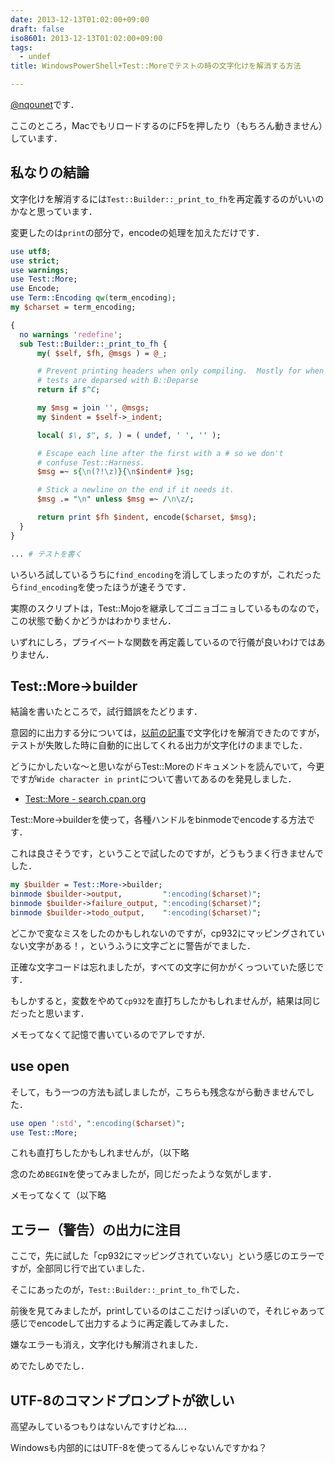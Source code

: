 ```yaml
---
date: 2013-12-13T01:02:00+09:00
draft: false
iso8601: 2013-12-13T01:02:00+09:00
tags:
  - undef
title: WindowsPowerShell+Test::Moreでテストの時の文字化けを解消する方法

---
```


[@nqounet](https://twitter.com/nqounet)です．

ここのところ，MacでもリロードするのにF5を押したり（もちろん動きません）しています．

## 私なりの結論
文字化けを解消するには`Test::Builder::_print_to_fh`を再定義するのがいいのかなと思っています．

変更したのは`print`の部分で，encodeの処理を加えただけです．

```perl
use utf8;
use strict;
use warnings;
use Test::More;
use Encode;
use Term::Encoding qw(term_encoding);
my $charset = term_encoding;

{
  no warnings 'redefine';
  sub Test::Builder::_print_to_fh {
      my( $self, $fh, @msgs ) = @_;

      # Prevent printing headers when only compiling.  Mostly for when
      # tests are deparsed with B::Deparse
      return if $^C;

      my $msg = join '', @msgs;
      my $indent = $self->_indent;

      local( $\, $", $, ) = ( undef, ' ', '' );

      # Escape each line after the first with a # so we don't
      # confuse Test::Harness.
      $msg =~ s{\n(?!\z)}{\n$indent# }sg;

      # Stick a newline on the end if it needs it.
      $msg .= "\n" unless $msg =~ /\n\z/;

      return print $fh $indent, encode($charset, $msg);
  }
}

... # テストを書く
```

いろいろ試しているうちに`find_encoding`を消してしまったのすが，これだったら`find_encoding`を使ったほうが速そうです．

実際のスクリプトは，Test::Mojoを継承してゴニョゴニョしているものなので，この状態で動くかどうかはわかりません．

いずれにしろ，プライベートな関数を再定義しているので行儀が良いわけではありません．

## Test::More->builder
結論を書いたところで，試行錯誤をたどります．

意図的に出力する分については，[以前の記事](https://www.nqou.net/2013/11/29/001900 "WindowsはPowerShellを使ってもUTF-8が使えないのか…という諦め")で文字化けを解消できたのですが，テストが失敗した時に自動的に出してくれる出力が文字化けのままでした．

どうにかしたいな〜と思いながらTest::Moreのドキュメントを読んでいて，今更ですが`Wide character in print`について書いてあるのを発見しました．

- [Test::More - search.cpan.org](http://search.cpan.org/dist/Test-Simple/lib/Test/More.pm#CAVEATS_and_NOTES)

Test::More->builderを使って，各種ハンドルをbinmodeでencodeする方法です．

これは良さそうです，ということで試したのですが，どうもうまく行きませんでした．

```perl
my $builder = Test::More->builder;
binmode $builder->output,         ":encoding($charset)";
binmode $builder->failure_output, ":encoding($charset)";
binmode $builder->todo_output,    ":encoding($charset)";
```

どこかで変なミスをしたのかもしれないのですが，cp932にマッピングされていない文字がある！，というふうに文字ごとに警告がでました．

正確な文字コードは忘れましたが，すべての文字に何かがくっついていた感じです．

もしかすると，変数をやめて`cp932`を直打ちしたかもしれませんが，結果は同じだったと思います．

メモってなくて記憶で書いているのでアレですが．

## use open
そして，もう一つの方法も試しましたが，こちらも残念ながら動きませんでした．

```perl
use open ':std', ":encoding($charset)";
use Test::More;
```

これも直打ちしたかもしれませんが，（以下略

念のため`BEGIN`を使ってみましたが，同じだったような気がします．

メモってなくて（以下略

## エラー（警告）の出力に注目
ここで，先に試した「cp932にマッピングされていない」という感じのエラーですが，全部同じ行で出ていました．

そこにあったのが，`Test::Builder::_print_to_fh`でした．

前後を見てみましたが，printしているのはここだけっぽいので，それじゃあって感じでencodeして出力するように再定義してみました．

嫌なエラーも消え，文字化けも解消されました．

めでたしめでたし．

## UTF-8のコマンドプロンプトが欲しい
高望みしているつもりはないんですけどね…．

Windowsも内部的にはUTF-8を使ってるんじゃないんですかね？
